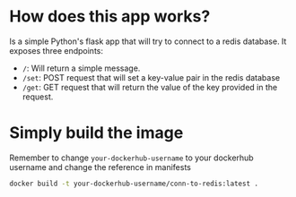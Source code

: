 # How does this app works?

Is a simple Python's flask app that will try to connect to a redis database.
It exposes three endpoints:
- `/`: Will return a simple message.
- `/set`: POST request that will set a key-value pair in the redis database
- `/get`: GET request that will return the value of the key provided in the request.

# Simply build the image
Remember to change `your-dockerhub-username` to your dockerhub username and change the reference in manifests 
```bash
docker build -t your-dockerhub-username/conn-to-redis:latest .
````


